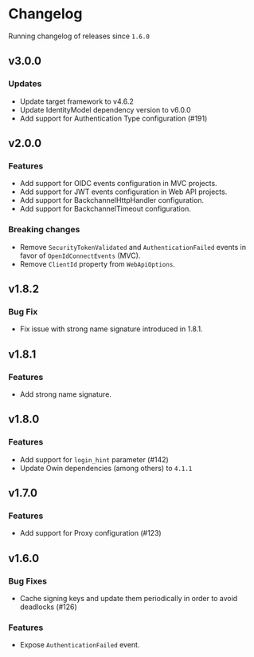 # Changelog
Running changelog of releases since `1.6.0`

## v3.0.0

### Updates

- Update target framework to v4.6.2
- Update IdentityModel dependency version to v6.0.0
- Add support for Authentication Type configuration (#191)

## v2.0.0

### Features

- Add support for OIDC events configuration in MVC projects.
- Add support for JWT events configuration in Web API projects.
- Add support for BackchannelHttpHandler configuration.
- Add support for BackchannelTimeout configuration.

### Breaking changes

- Remove `SecurityTokenValidated` and `AuthenticationFailed` events in favor of `OpenIdConnectEvents` (MVC).
- Remove `ClientId` property from `WebApiOptions`.

## v1.8.2

### Bug Fix

- Fix issue with strong name signature introduced in 1.8.1.

## v1.8.1 

### Features

- Add strong name signature.

## v1.8.0

### Features

- Add support for `login_hint` parameter (#142)
- Update Owin dependencies (among others) to `4.1.1`

## v1.7.0

### Features

- Add support for Proxy configuration (#123)

## v1.6.0

### Bug Fixes

- Cache signing keys and update them periodically in order to avoid deadlocks (#126)

### Features

- Expose `AuthenticationFailed` event.
